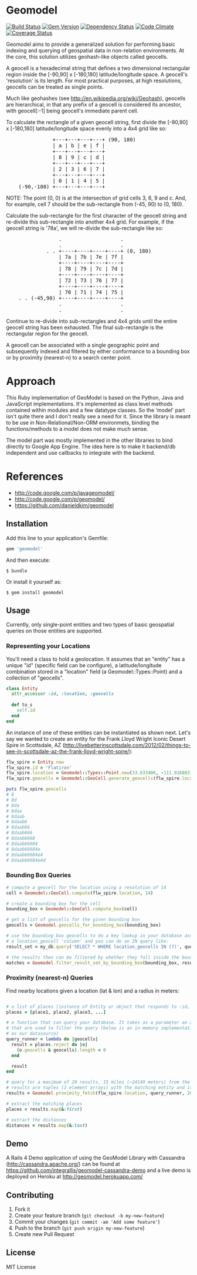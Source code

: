 # Geomodel

[![Build Status](https://secure.travis-ci.org/integrallis/geomodel.png?branch=master)](http://travis-ci.org/integrallis/geomodel) 
[![Gem Version](https://badge.fury.io/rb/geomodel.png)](http://badge.fury.io/rb/geomodel)
[![Dependency Status](https://gemnasium.com/integrallis/geomodel.png)](https://gemnasium.com/integrallis/geomodel) 
[![Code Climate](https://codeclimate.com/github/integrallis/geomodel.png)](https://codeclimate.com/github/integrallis/geomodel)
[![Coverage Status](https://coveralls.io/repos/integrallis/geomodel/badge.png?branch=master)](https://coveralls.io/r/integrallis/geomodel?branch=master)

Geomodel aims to provide a generalized solution for performing basic indexing 
and querying of geospatial data in non-relation environments. At the core, this 
solution utilizes geohash-like objects called geocells.

A geocell is a hexadecimal string that defines a two dimensional rectangular
region inside the [-90,90] x [-180,180] latitude/longitude space. A geocell's
'resolution' is its length. For most practical purposes, at high resolutions,
geocells can be treated as single points.

Much like geohashes (see http://en.wikipedia.org/wiki/Geohash), geocells are 
hierarchical, in that any prefix of a geocell is considered its ancestor, with
geocell[:-1] being geocell's immediate parent cell.

To calculate the rectangle of a given geocell string, first divide the
[-90,90] x [-180,180] latitude/longitude space evenly into a 4x4 grid like so:

<pre>
               +---+---+---+---+ (90, 180)
               | a | b | e | f |
               +---+---+---+---+
               | 8 | 9 | c | d |
               +---+---+---+---+
               | 2 | 3 | 6 | 7 |
               +---+---+---+---+
               | 0 | 1 | 4 | 5 |
    (-90,-180) +---+---+---+---+
</pre>

NOTE: The point (0, 0) is at the intersection of grid cells 3, 6, 9 and c. And,
for example, cell 7 should be the sub-rectangle from (-45, 90) to (0, 180).   

Calculate the sub-rectangle for the first character of the geocell string and
re-divide this sub-rectangle into another 4x4 grid. For example, if the geocell
string is '78a', we will re-divide the sub-rectangle like so:

<pre>
                 .                   .
                 .                   .
             . . +----+----+----+----+ (0, 180)
                 | 7a | 7b | 7e | 7f |
                 +----+----+----+----+
                 | 78 | 79 | 7c | 7d |
                 +----+----+----+----+
                 | 72 | 73 | 76 | 77 |
                 +----+----+----+----+
                 | 70 | 71 | 74 | 75 |
    . . (-45,90) +----+----+----+----+
                 .                   .
                 .                   .
</pre>

Continue to re-divide into sub-rectangles and 4x4 grids until the entire
geocell string has been exhausted. The final sub-rectangle is the rectangular
region for the geocell.

A geocell can be associated with a single geographic point and subsequently 
indexed and filtered by either conformance to a bounding box or by proximity 
(nearest-n) to a search center point.

# Approach

This Ruby implementation of GeoModel is based on the Python, Java and JavaScript implementations. 
It's implemented as class level methods contained within modules and a few datatype classes. So the 
'model' part isn't quite there and I don't really see a need for it. Since the library is meant to 
be use in Non-Relational/Non-ORM environmets, binding the functions/methods to a model does not make
much sense. 

The model part was mostly implemented in the other libraries to bind directly to Google App Engine.
The idea here is to make it backend/db independent and use callbacks to integrate with the backend.

# References

- http://code.google.com/p/javageomodel/
- http://code.google.com/p/geomodel/
- https://github.com/danieldkim/geomodel

## Installation

Add this line to your application's Gemfile:

```ruby
gem 'geomodel'
```

And then execute:

    $ bundle

Or install it yourself as:

    $ gem install geomodel

## Usage

Currently, only single-point entities and two types of basic geospatial queries
on those entities are supported.

### Representing your Locations

You'll need a class to hold a geolocation. It assumes that an "entity" has a unique 
"id" (specific field can be configure), a latitude/longitude combination stored in 
a "location" field (a Geomodel::Types::Point) and a collection of "geocells".

```ruby
class Entity
  attr_accessor :id, :location, :geocells
  
  def to_s
    self.id
  end
end
```

An instance of one of these entities can be instantiated as shown next. Let's say we
wanted to create an entity for the Frank Lloyd Wright Iconic Desert Spire in Scottsdale, AZ
(http://livebetterinscottsdale.com/2012/02/things-to-see-in-scottsdale-az-the-frank-lloyd-wright-spire/):

```ruby
flw_spire = Entity.new
flw_spire.id = 'Flatiron'
flw_spire.location = Geomodel::Types::Point.new(33.633406, -111.916803)
flw_spire.geocells = Geomodel::GeoCell.generate_geocells(flw_spire.location)

puts flw_spire.geocells
# 8
# 8d
# 8da
# 8daa
# 8daab
# 8daab6
# 8daab66
# 8daab666
# 8daab6668
# 8daab66684
# 8daab66684e
# 8daab66684e4
# 8daab66684e4d
```

### Bounding Box Queries

```ruby
# compute a geocell for the location using a resolution of 14
cell = Geomodel::GeoCell.compute(flw_spire.location, 14)

# create a bounding box for the cell
bounding_box = Geomodel::GeoCell.compute_box(cell)

# get a list of geocells for the given bounding box
geocells = Geomodel.geocells_for_bounding_box(bounding_box)

# use the bounding box geocells to do a key lookup in your database assuming that there is
# a location_geocell 'column' and you can do an IN query like:
result_set = my_db.query('SELECT * WHERE location_geocells IN (?)', query_geocells)

# the results then can be filtered by whether they fall inside the bounding box using:
matches = Geomodel.filter_result_set_by_bounding_box(bounding_box, result_set)
```

### Proximity (nearest-n) Queries

Find nearby locations given a location (lat & lon) and a radius in meters:

```ruby

# a list of places (instance of Entity or object that responds to :id, :location, :geocells)
places = [place1, place2, place3, ...]

# a function that can query your database. It takes as a parameter an array of geocells (strings)
# that are used to filter the query (below is an in-memory implementation using the 'places' array
# as our datasource)
query_runner = lambda do |geocells|
  result = places.reject do |o| 
    (o.geocells & geocells).length < 0
  end 

  result
end

# query for a maximum of 20 results, 15 miles (~24140 meters) from the Frank Lloyd Wright Spire
# results are tuples (2 element arrays) with the matching entity and its distance from the location
results = Geomodel.proximity_fetch(flw_spire.location, query_runner, 20, 24140)

# extract the matching places
places = results.map(&:first)

# extract the distances
distances = results.map(&:last)

```

## Demo

A Rails 4 Demo application of using the GeoModel Library with Cassandra (http://cassandra.apache.org/) can be found at https://github.com/integrallis/geomodel-cassandra-demo and a live demo is deployed on Heroku at http://geomodel.herokuapp.com/

## Contributing

1. Fork it
2. Create your feature branch (`git checkout -b my-new-feature`)
3. Commit your changes (`git commit -am 'Add some feature'`)
4. Push to the branch (`git push origin my-new-feature`)
5. Create new Pull Request

## License

MIT License
